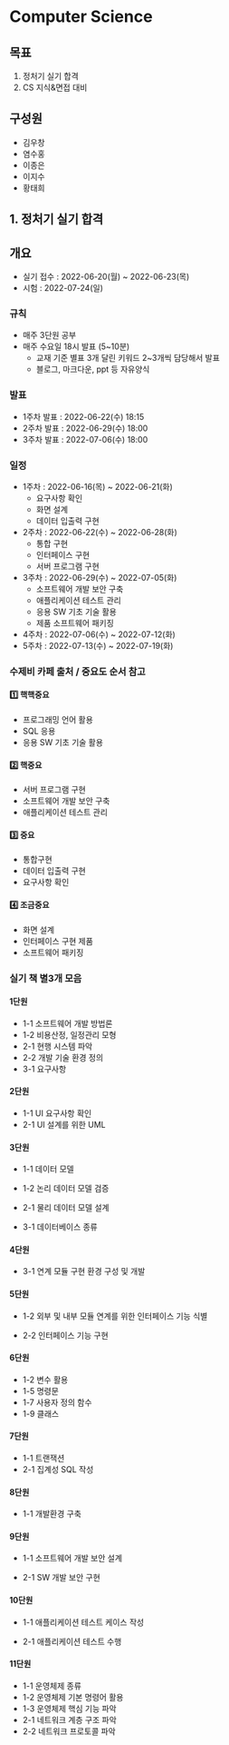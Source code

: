 # Computer Science



## 목표

1. 정처기 실기 합격
2. CS 지식&면접 대비



## 구성원

- 김우창
- 염수홍
- 이종은
- 이지수
- 황태희



## 1. 정처기 실기 합격

## 개요

- 실기 접수 : 2022-06-20(월) ~ 2022-06-23(목)
- 시험 : 2022-07-24(일)



### 규칙

- 매주 3단원 공부
- 매주 수요일 18시 발표 (5~10분)
  - 교재 기준 별표 3개 달린 키워드 2~3개씩 담당해서 발표
  - 블로그, 마크다운, ppt 등 자유양식



### 발표

- 1주차 발표 : 2022-06-22(수) 18:15
- 2주차 발표 : 2022-06-29(수) 18:00
- 3주차 발표 : 2022-07-06(수) 18:00



### 일정

- 1주차 : 2022-06-16(목) ~ 2022-06-21(화)
  - 요구사항 확인
  - 화면 설계
  - 데이터 입출력 구현
- 2주차 : 2022-06-22(수) ~ 2022-06-28(화)
  - 통합 구현
  - 인터페이스 구현
  - 서버 프로그램 구현
- 3주차 : 2022-06-29(수) ~ 2022-07-05(화)
  - 소프트웨어 개발 보안 구축
  - 애플리케이션 테스트 관리
  - 응용 SW 기초 기술 활용
  - 제품 소프트웨어 패키징
- 4주차 : 2022-07-06(수) ~ 2022-07-12(화)
- 5주차 : 2022-07-13(수) ~ 2022-07-19(화)



### 수제비 카페 출처 / 중요도 순서 참고

#### 1️⃣ 핵핵중요

- 프로그래밍 언어 활용
- SQL 응용
- 응용 SW 기초 기술 활용

#### 2️⃣ 핵중요

- 서버 프로그램 구현
- 소프트웨어 개발 보안 구축
- 애플리케이션 테스트 관리

#### 3️⃣ 중요

- 통합구현
- 데이터 입출력 구현
- 요구사항 확인

#### 4️⃣ 조금중요

- 화면 설계
- 인터페이스 구현 제품
- 소프트웨어 패키징



### 실기 책 별3개 모음

#### 1단원

- 1-1 소프트웨어 개발 방법론
- 1-2 비용산정, 일정관리 모형
- 2-1 현행 시스템 파악
- 2-2 개발 기술 환경 정의
- 3-1 요구사항



#### 2단원

- 1-1 UI 요구사항 확인
- 2-1 UI 설계를 위한 UML



#### 3단원

- 1-1 데이터 모델

- 1-2 논리 데이터 모델 검증

- 2-1 물리 데이터 모델 설계

- 3-1 데이터베이스 종류

  

#### 4단원

- 3-1 연계 모듈 구현 환경 구성 및 개발



#### 5단원

- 1-2 외부 및 내부 모듈 연계를 위한 인터페이스 기능 식별

- 2-2 인터페이스 기능 구현

  

#### 6단원

- 1-2 변수 활용
- 1-5 명령문
- 1-7 사용자 정의 함수
- 1-9 클래스



#### 7단원

- 1-1 트랜잭션
- 2-1 집계성 SQL 작성



#### 8단원

- 1-1 개발환경 구축

  

#### 9단원

- 1-1 소프트웨어 개발 보안 설계

- 2-1 SW 개발 보안 구현

  

#### 10단원

- 1-1 애플리케이션 테스트 케이스 작성

- 2-1 애플리케이션 테스트 수행

  

#### 11단원

- 1-1 운영체제 종류
- 1-2 운영체제 기본 명령어 활용
- 1-3 운영체제 핵심 기능 파악
- 2-1 네트워크 계층 구조 파악
- 2-2 네트워크 프로토콜 파악     

